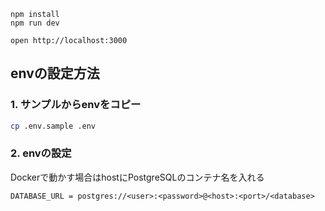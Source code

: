 ```
npm install
npm run dev
```

```
open http://localhost:3000
```

## envの設定方法

### 1. サンプルからenvをコピー

```bash
cp .env.sample .env
```

### 2. envの設定

Dockerで動かす場合はhostにPostgreSQLのコンテナ名を入れる

```
DATABASE_URL = postgres://<user>:<password>@<host>:<port>/<database>

```
